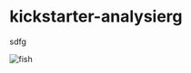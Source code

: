 # kickstarter-analysierg

sdfg

![fish](https://user-images.githubusercontent.com/42748203/132958578-b616a183-5032-48f1-910d-4c75a4d17490.png)

